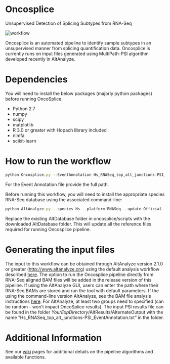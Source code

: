# Oncosplice # 

Unsupervised Detection of Splicing Subtypes from RNA-Seq

![workflow](https://github.com/venkatmi/oncosplice/wiki/images/workflow.png)

Oncosplice is an automated pipeline to identify sample subtypes in an unsupervised manner from splicing quantification data. Oncosplice is currently runs on input files generated using MultiPath-PSI algorithm developed recently in AltAnalyze. 

 # Dependencies # 

You will need to install the below packages (majorly python packages) before running OncoSplice.
  * Python 2.7
  * numpy
  * scipy
  * matplotlib
  * R 3.0 or greater with Hopach library included
  * nimfa
  * scikit-learn

 # How to run the workflow # 

```javascript
python Oncosplice.py --EventAnnotation Hs_RNASeq_top_alt_junctions-PSI_EventAnnotation.txt"
```

For the Event Annotation file provide the full path.

Before running this workflow, you will need to install the appropriate species RNA-Seq database using the associated command-line:

```javascript
python AltAnalyze.py --species Hs --platform RNASeq --update Official --version EnsMart72
```

Replace the existing AltDatabase folder in oncosplice/scripts with the downloaded AltDatabase folder. This will update all the reference files required for running Oncosplice pipeline.

 # Generating the input files #

The input to this workflow can be obtained through AltAnalyze version 2.1.0 or greater (http://www.altanalyze.org) using the default analysis workflow described [here](http://altanalyze.readthedocs.io/en/latest/Algorithms/#multipath-psi-splicing-algorithm). The option to run the Oncosplice pipeline directly from RNA-Seq aligned BAM files will be added in the release version of this pipeline. If using the AltAnalyze GUI, users can enter the path where their RNA-Seq BAMs are stored and run the tool with default parameters. If the using the command-line version AltAnalyze, see the BAM file analysis instructions [here](https://github.com/nsalomonis/altanalyze/wiki/CommandLineMode). For AltAnalyze, at least two groups need to specified (can be random - won’t impact OncoSplice results). The input PSI results file can be found in the folder *YourExpDirectory*/AltResults/AlternateOutput with the name “Hs_RNASeq_top_alt_junctions-PSI_EventAnnotation.txt” in the folder.

 # Additional Information # 

See our [wiki](https://github.com/venkatmi/oncosplice/wiki) pages for additional details on the pipeline algorithms and available functions.


